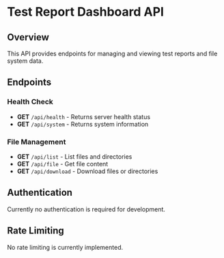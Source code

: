 # Test Report Dashboard API

## Overview
This API provides endpoints for managing and viewing test reports and file system data.

## Endpoints

### Health Check
- **GET** `/api/health` - Returns server health status
- **GET** `/api/system` - Returns system information

### File Management
- **GET** `/api/list` - List files and directories
- **GET** `/api/file` - Get file content
- **GET** `/api/download` - Download files or directories

## Authentication
Currently no authentication is required for development.

## Rate Limiting
No rate limiting is currently implemented.

